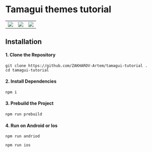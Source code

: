 # Tamagui themes tutorial

<table>
  <tr>
   <td valign="top"><img src="https://github.com/user-attachments/assets/26cafd8d-fc84-4eaa-8623-8d48f24aeb47"/></td>
   <td valign="top"><img src="https://github.com/user-attachments/assets/96d429ef-653a-4668-af64-2f9a146ee2d8"/></td>
   <td valign="top"><img src="https://github.com/user-attachments/assets/13fb2898-1e70-4d36-9aee-cab7c0f5885f"/></td>       
  </tr>
</table>

## Installation

#### 1. Clone the Repository
```
git clone https://github.com/ZAKHAROV-Artem/tamagui-tutorial .
cd tamagui-tutorial
```
#### 2. Install Dependencies
```
npm i
```
#### 3. Prebuild the Project
```
npm run prebuild
```
#### 4. Run on Android or Ios
```
npm run andriod 
```
```
npm run ios
```
